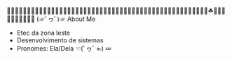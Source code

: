 🌼🌼🌼🌼🌼🌼🌼🌼🌼🌼🌼🌼🌼🌼🌼🌼🌼🌼🌼🌼🌼🌼🌼🌷🌷🌷🌷🌷🌷🌷🌷🌷🌷🌷🌷🌷🌷🌷🌷🌷🌷🌷🌷🌷🌸🌸🌸🌸🌸🌸☘🌸🌸🌸🌸🌸🌸🌸🌸🌸🌸
(☞ﾟヮﾟ)☞ About Me
- Etec da zona leste 
-  Desenvolvimento de sistemas
- Pronomes: Ela/Dela            ☜(ﾟヮﾟ☜)
            💤


